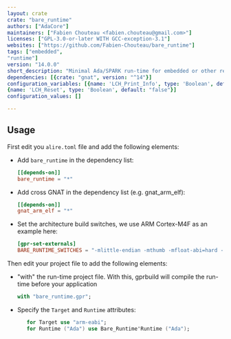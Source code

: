 ```yaml
---
layout: crate
crate: "bare_runtime"
authors: ["AdaCore"]
maintainers: ["Fabien Chouteau <fabien.chouteau@gmail.com>"]
licenses: ["GPL-3.0-or-later WITH GCC-exception-3.1"]
websites: ["https://github.com/Fabien-Chouteau/bare_runtime"]
tags: ["embedded",
"runtime"]
version: "14.0.0"
short_description: "Minimal Ada/SPARK run-time for embedded or other restricted targets"
dependencies: [{crate: "gnat", version: "^14"}]
configuration_variables: [{name: 'LCH_Print_Info', type: 'Boolean', default: "false"},
{name: 'LCH_Reset', type: 'Boolean', default: "false"}]
configuration_values: []

---
```

## Usage

First edit you `alire.toml` file and add the following elements:
 - Add `bare_runtime` in the dependency list:
   ```toml
   [[depends-on]]
   bare_runtime = "*"
   ```
 - Add cross GNAT in the dependency list (e.g. gnat_arm_elf):
   ```toml
   [[depends-on]]
   gnat_arm_elf = "*"
   ```
 - Set the architecture build switches, we use ARM Cortex-M4F as an example here:
   ```toml
   [gpr-set-externals]
   BARE_RUNTIME_SWITCHES = "-mlittle-endian -mthumb -mfloat-abi=hard -mcpu=cortex-m4 -mfpu=fpv4-sp-d16"
   ```

Then edit your project file to add the following elements:
 - "with" the run-time project file. With this, gprbuild will compile the run-time before your application
   ```ada
   with "bare_runtime.gpr";
   ```
 - Specify the `Target` and `Runtime` attributes:
   ```ada
      for Target use "arm-eabi";
      for Runtime ("Ada") use Bare_Runtime'Runtime ("Ada");



